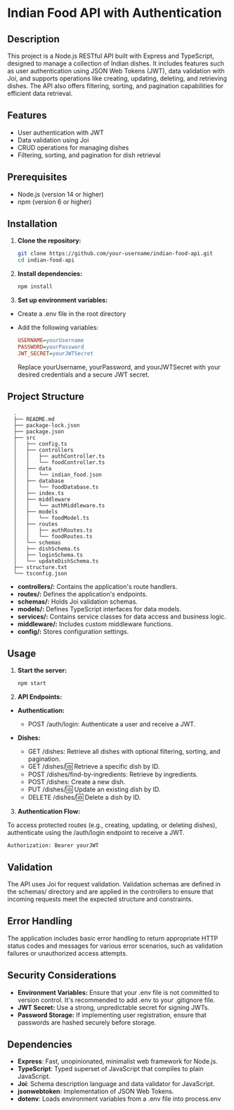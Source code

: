 # Indian Food API with Authentication

## Description

This project is a Node.js RESTful API built with Express and TypeScript, designed to manage a collection of Indian dishes. It includes features such as user authentication using JSON Web Tokens (JWT), data validation with Joi, and supports operations like creating, updating, deleting, and retrieving dishes. The API also offers filtering, sorting, and pagination capabilities for efficient data retrieval.

## Features

- User authentication with JWT
- Data validation using Joi
- CRUD operations for managing dishes
- Filtering, sorting, and pagination for dish retrieval

## Prerequisites

- Node.js (version 14 or higher)
- npm (version 6 or higher)

## Installation

1. **Clone the repository:**

   ```bash
   git clone https://github.com/your-username/indian-food-api.git
   cd indian-food-api
   ```

2. **Install dependencies:**

   ```bash
   npm install
   ```

3. **Set up environment variables:**

- Create a .env file in the root directory
- Add the following variables:

  ```ini
  USERNAME=yourUsername
  PASSWORD=yourPassword
  JWT_SECRET=yourJWTSecret
  ```

  Replace yourUsername, yourPassword, and yourJWTSecret with your desired credentials and a secure JWT secret.

## Project Structure

```plsql
  .
  ├── README.md
  ├── package-lock.json
  ├── package.json
  ├── src
  │   ├── config.ts
  │   ├── controllers
  │   │   ├── authController.ts
  │   │   └── foodController.ts
  │   ├── data
  │   │   └── indian_food.json
  │   ├── database
  │   │   └── foodDatabase.ts
  │   ├── index.ts
  │   ├── middleware
  │   │   └── authMiddleware.ts
  │   ├── models
  │   │   └── foodModel.ts
  │   ├── routes
  │   │   ├── authRoutes.ts
  │   │   └── foodRoutes.ts
  │   └── schemas
  │   ├── dishSchema.ts
  │   ├── loginSchema.ts
  │   └── updateDishSchema.ts
  ├── structure.txt
  └── tsconfig.json
```

- **controllers/:** Contains the application's route handlers.
- **routes/:** Defines the application's endpoints.
- **schemas/:** Holds Joi validation schemas.
- **models/:** Defines TypeScript interfaces for data models.
- **services/:** Contains service classes for data access and business logic.
- **middleware/:** Includes custom middleware functions.
- **config/:** Stores configuration settings.

## Usage

1. **Start the server:**

   ```bash
   npm start
   ```

2. **API Endpoints:**

- **Authentication:**

  - POST /auth/login: Authenticate a user and receive a JWT.

- **Dishes:**
  - GET /dishes: Retrieve all dishes with optional filtering, sorting, and pagination.
  - GET /dishes/:id: Retrieve a specific dish by ID.
  - POST /dishes/find-by-ingredients: Retrieve by ingredients.
  - POST /dishes: Create a new dish.
  - PUT /dishes/:id: Update an existing dish by ID.
  - DELETE /dishes/:id: Delete a dish by ID.

3. **Authentication Flow:**

To access protected routes (e.g., creating, updating, or deleting dishes), authenticate using the /auth/login endpoint to receive a JWT.

```http
Authorization: Bearer yourJWT
```

## Validation

The API uses Joi for request validation. Validation schemas are defined in the schemas/ directory and are applied in the controllers to ensure that incoming requests meet the expected structure and constraints.

## Error Handling

The application includes basic error handling to return appropriate HTTP status codes and messages for various error scenarios, such as validation failures or unauthorized access attempts.

## Security Considerations

- **Environment Variables:** Ensure that your .env file is not committed to version control. It's recommended to add .env to your .gitignore file.
- **JWT Secret:** Use a strong, unpredictable secret for signing JWTs.
- **Password Storage:** If implementing user registration, ensure that passwords are hashed securely before storage.

## Dependencies

- **Express**: Fast, unopinionated, minimalist web framework for Node.js.
- **TypeScript**: Typed superset of JavaScript that compiles to plain JavaScript.
- **Joi**: Schema description language and data validator for JavaScript.
- **jsonwebtoken**: Implementation of JSON Web Tokens.
- **dotenv**: Loads environment variables from a .env file into process.env
